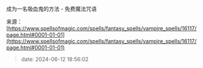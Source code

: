 成为一名吸血鬼的方法 - 免费魔法咒语

来源：[https://www.spellsofmagic.com/spells/fantasy_spells/vampire_spells/16117/page.html#0001-01-01](https://www.spellsofmagic.com/spells/fantasy_spells/vampire_spells/16117/page.html#0001-01-01)

<!--yml

category: 未分类

# -->

> date: 2024-06-12 18:56:02
